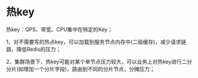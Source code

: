 # 热key

热key：QPS、带宽、CPU集中在特定的Key；

1、对不需要写的热点key，可以加载到服务节点内存中(二级缓存)，减少请求链路，降低Redis的压力；

2、集群场景下，热key可能对某个单节点压力较大，可以业务上对热key进行二分分片(如增加一个分片字段)，路由到不同的分片节点，分摊压力；


